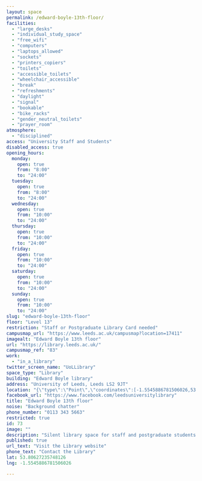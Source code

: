 ```yaml
---
layout: space
permalink: /edward-boyle-13th-floor/
facilities:
  - "large_desks"
  - "individual_study_space"
  - "free_wifi"
  - "computers"
  - "laptops_allowed"
  - "sockets"
  - "printers_copiers"
  - "toilets"
  - "accessible_toilets"
  - "wheelchair_accessible"
  - "break"
  - "refreshments"
  - "daylight"
  - "signal"
  - "bookable"
  - "bike_racks"
  - "gender_neutral_toilets"
  - "prayer_room"
atmosphere:
  - "disciplined"
access: "University Staff and Students"
disabled_access: true
opening_hours:
  monday:
    open: true
    from: "8:00"
    to: "24:00"
  tuesday:
    open: true
    from: "8:00"
    to: "24:00"
  wednesday:
    open: true
    from: "10:00"
    to: "24:00"
  thursday:
    open: true
    from: "10:00"
    to: "24:00"
  friday:
    open: true
    from: "10:00"
    to: "24:00"
  saturday:
    open: true
    from: "10:00"
    to: "24:00"
  sunday:
    open: true
    from: "10:00"
    to: "24:00"
slug: "edward-boyle-13th-floor"
floor: "Level 13"
restriction: "Staff or Postgraduate Library Card needed"
campusmap_url: "https://www.leeds.ac.uk/campusmap?location=17411"
imagealt: "Edward Boyle 13th floor"
url: "https://library.leeds.ac.uk/"
campusmap_ref: "83"
work:
  - "in_a_library"
twitter_screen_name: "UoLLibrary"
space_type: "Library"
building: "Edward Boyle library"
address: "University of Leeds, Leeds LS2 9JT"
location: "{\"type\":\"Point\",\"coordinates\":[-1.5545886781506026,53.80627235748126]}"
facebook_url: "https://www.facebook.com/leedsuniversitylibrary"
title: "Edward Boyle 13th floor"
noise: "Background chatter"
phone_number: "0113 343 5663"
restricted: true
id: 73
image: ""
description: "Silent library space for staff and postgraduate students with bookable group study rooms."
published: true
url_text: "Visit the Library website"
phone_text: "Contact the Library"
lat: 53.80627235748126
lng: -1.5545886781506026

---
```

